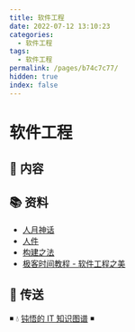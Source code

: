 ```yaml
---
title: 软件工程
date: 2022-07-12 13:10:23
categories:
  - 软件工程
tags:
  - 软件工程
permalink: /pages/b74c7c77/
hidden: true
index: false
---
```


# 软件工程

## 📖 内容

## 📚 资料

- [人月神话](https://book.douban.com/subject/26358448/)
- [人件](https://book.douban.com/subject/25956450/)
- [构建之法](https://book.douban.com/subject/25965995/)
- [极客时间教程 - 软件工程之美](https://time.geekbang.org/column/intro/100023701)

## 🚪 传送

◾ 💧 [钝悟的 IT 知识图谱](https://dunwu.github.io/waterdrop/) ◾
